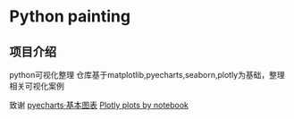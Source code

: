 # Python painting 

## 项目介绍
python可视化整理
仓库基于matplotlib,pyecharts,seaborn,plotly为基础，整理相关可视化案例

致谢
[pyecharts·基本图表](https://pyecharts.org/#/zh-cn/basic_charts?id=sankey)
[Plotly plots by notebook](https://github.com/empet/Plotly-plots)